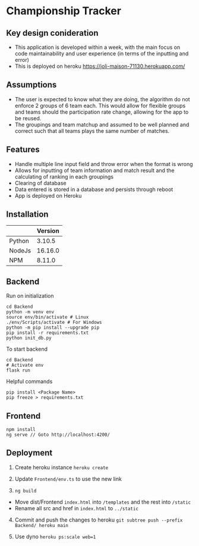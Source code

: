 # Championship Tracker

## Key design conideration
- This application is developed within a week, with the main focus on code maintainability and user experience (in terms of the inputting and error)
- This is deployed on heroku https://joli-maison-71130.herokuapp.com/

## Assumptions
- The user is expected to know what they are doing, the algorithm do not enforce 2 groups of 6 team each. This would allow for flexible groups and teams should the participation rate change, allowing for the app to be reused.
- The groupings and team matchup and assumed to be well planned and correct such that all teams plays the same number of matches.

## Features
- Handle multiple line input field and throw error when the format is wrong
- Allows for inputting of team information and match result and the calculating of ranking in each groupings
- Clearing of database
- Data entered is stored in a database and persists through reboot
- App is deployed on Heroku

## Installation
| | Version |
| --- | --- |
| Python | 3.10.5 |
| NodeJs | 16.16.0 |
| NPM | 8.11.0 |

## Backend
Run on initialization
```
cd Backend
python -m venv env
source env/bin/activate # Linux
./env/Scripts/activate # For Windows
python -m pip install --upgrade pip
pip install -r requirements.txt
python init_db.py
```

To start backend
```
cd Backend
# Activate env
flask run
```

Helpful commands
```
pip install <Package Name>
pip freeze > requirements.txt
```

## Frontend
```
npm install
ng serve // Goto http://localhost:4200/
```

## Deployment
1. Create heroku instance
`heroku create`

2. Update `Frontend/env.ts` to use the new link

3. `ng build`
- Move dist/Frontend `index.html` into `/templates` and the rest into `/static`
- Rename all src and href in `index.html` to `../static`

4. Commit and push the changes to heroku
`git subtree push --prefix Backend/ heroku main`

5. Use dyno
`heroku ps:scale web=1`
